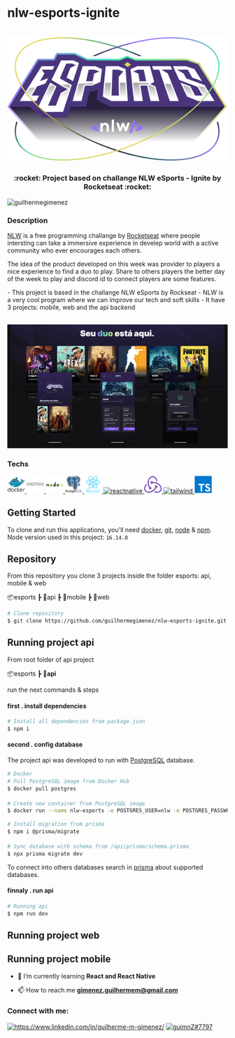 # nlw-esports-ignite


<h1 align="center"> <img alt="nlw-logo" src="esports/web/src/assets/logo-nlw-esports.svg" /> </h1>
 <h3 align="center">:rocket: Project based on challange NLW eSports - Ignite by Rocketseat :rocket:</h3> 


<p align="left"> <img src="https://komarev.com/ghpvc/?username=guilhermegimenez&label=Profile%20views&color=0e75b6&style=flat" alt="guilhermegimenez" /> </p>

<h3 align="left">Description</h3>

[NLW](https://lp.rocketseat.com.br/nlw) is a free programming challange by [Rocketseat](https://rocketseat.com.br/) where people intersting can take a immersive experience in develep world with a active community who ever encourages each others.
<p align="left">The idea of the product developed on this week was provider to players a nice experience to find a duo to play. Share to others players the better day of the week to play and discord id to connect players are some features. </p> 
- This project is based in the challange NLW eSports by Rockseat 
- NLW is a very cool program where we can improve our tech and soft skills
- It have 3 projects: mobile, web and the api backend
<br><br>
<p align="center"> <img src="cover.png" alt="guilhermegimenez" /> </p>

<h3 align="left">Techs</h3>
<p align="left"> <a href="https://www.docker.com/" target="_blank" rel="noreferrer"> <img src="https://raw.githubusercontent.com/devicons/devicon/master/icons/docker/docker-original-wordmark.svg" alt="docker" width="40" height="40"/> </a> <a href="https://expressjs.com" target="_blank" rel="noreferrer"> <img src="https://raw.githubusercontent.com/devicons/devicon/master/icons/express/express-original-wordmark.svg" alt="express" width="40" height="40"/> </a> <a href="https://nodejs.org" target="_blank" rel="noreferrer"> <img src="https://raw.githubusercontent.com/devicons/devicon/master/icons/nodejs/nodejs-original-wordmark.svg" alt="nodejs" width="40" height="40"/> </a> <a href="https://www.postgresql.org" target="_blank" rel="noreferrer"> <img src="https://raw.githubusercontent.com/devicons/devicon/master/icons/postgresql/postgresql-original-wordmark.svg" alt="postgresql" width="40" height="40"/> </a> <a href="https://reactjs.org/" target="_blank" rel="noreferrer"> <img src="https://raw.githubusercontent.com/devicons/devicon/master/icons/react/react-original-wordmark.svg" alt="react" width="40" height="40"/> </a> <a href="https://reactnative.dev/" target="_blank" rel="noreferrer"> <img src="https://reactnative.dev/img/header_logo.svg" alt="reactnative" width="40" height="40"/> </a> <a href="https://redux.js.org" target="_blank" rel="noreferrer"> <img src="https://raw.githubusercontent.com/devicons/devicon/master/icons/redux/redux-original.svg" alt="redux" width="40" height="40"/> </a> <a href="https://tailwindcss.com/" target="_blank" rel="noreferrer"> <img src="https://www.vectorlogo.zone/logos/tailwindcss/tailwindcss-icon.svg" alt="tailwind" width="40" height="40"/> </a> <a href="https://www.typescriptlang.org/" target="_blank" rel="noreferrer"> <img src="https://raw.githubusercontent.com/devicons/devicon/master/icons/typescript/typescript-original.svg" alt="typescript" width="40" height="40"/> </a> </p>

## Getting Started

To clone and run this applications, you'll need [docker](https://www.docker.com/get-started/), [git](https://git-scm.com),  [node](https://nodejs.org/en/) & [npm](https://www.npmjs.com/). 
<br/>Node version used in this project: `16.14.0`

## Repository

From this repository you clone 3 projects inside the folder esports: api, mobile & web

📦esports
 ┣ 📂api
 ┣ 📂mobile
 ┣ 📂web

```bash
# Clone repository
$ git clone https://github.com/guilhermegimenez/nlw-esports-ignite.git
```

## Running project api

From root folder of api project 

📦esports
 ┣ 📂**api**

run the next commands & steps

#### first . install dependencies

```bash
# Install all dependencies from package.json
$ npm i
```

#### second . config database

The project api was developed to run with [PostgreSQL](https://www.postgresql.org) database.

```bash
# Docker
# Pull PostgreSQL image from Docker Hub
$ docker pull postgres

# Create new container from PostgreSQL image
$ docker run --name nlw-esports -e POSTGRES_USER=nlw -e POSTGRES_PASSWORD=dev -e POSTGRES_DB=nlw -d -p 5432:5432 postgres
```

```bash
# Install migration from prisma
$ npm i @prisma/migrate

# Sync database with schema from /api/prisma/schema.prisma
$ npx prisma migrate dev
```
To connect into others databases search in [prisma](https://www.prisma.io/docs/concepts/database-connectors) about supported databases.

#### finnaly . run api
```bash
# Running api
$ npm run dev
```

## Running project web

## Running project mobile

- 🌱 I’m currently learning **React and React Native**

- 📫 How to reach me **gimenez.guilhermem@gmail.com**

<h3 align="left">Connect with me:</h3>
<p align="left">
<a href="https://linkedin.com/in/https://www.linkedin.com/in/guilherme-m-gimenez/" target="blank"><img align="center" src="https://raw.githubusercontent.com/rahuldkjain/github-profile-readme-generator/master/src/images/icons/Social/linked-in-alt.svg" alt="https://www.linkedin.com/in/guilherme-m-gimenez/" height="30" width="40" /></a>
<a href="https://discord.gg/guimnZ#7797" target="blank"><img align="center" src="https://raw.githubusercontent.com/rahuldkjain/github-profile-readme-generator/master/src/images/icons/Social/discord.svg" alt="guimnZ#7797" height="30" width="40" /></a>
</p>
